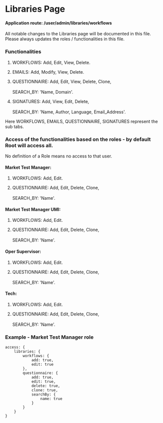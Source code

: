# Libraries Page

#### Application route: /user/admin/libraries/workflows

All notable changes to the Libraries page will be documented in this file. 
Please always updates the roles / functionalities in this file. 

### Functionalities

1. WORKFLOWS: Add, Edit, View, Delete.

2. EMAILS: Add, Modify, View, Delete.

3. QUESTIONNAIRE: Add, Edit, View, Delete, Clone, 
<br><br>SEARCH_BY: 'Name, Domain'. 

4. SIGNATURES: Add, View, Edit, Delete, 
<br><br>SEARCH_BY: 'Name, Author, Language, Email_Address'.

Here WORKFLOWS, EMAILS, QUESTIONNAIRE, SIGNATURES represent the sub tabs.

### Access of the functionalities based on the roles - by default Root will access all.

No definition of a Role means no access to that user.

#### Market Test Manager:

1. WORKFLOWS: Add, Edit.

2. QUESTIONNAIRE: Add, Edit, Delete, Clone, 
<br><br>SEARCH_BY: 'Name'.

#### Market Test Manager UMI:

1. WORKFLOWS: Add, Edit.

2. QUESTIONNAIRE: Add, Edit, Delete, Clone,
<br><br>SEARCH_BY: 'Name'.

#### Oper Supervisor:

1. WORKFLOWS: Add, Edit.

2. QUESTIONNAIRE: Add, Edit, Delete, Clone,
<br><br>SEARCH_BY: 'Name'.

#### Tech:

1. WORKFLOWS: Add, Edit.

2. QUESTIONNAIRE: Add, Edit, Delete, Clone,
<br><br>SEARCH_BY: 'Name'.

### Example - Market Test Manager role

```
access: { 
    libraries: { 
        workflows: { 
            add: true, 
            edit: true
        }, 
        questionnaire: { 
            add: true, 
            edit: true,
            delete: true,
            clone: true, 
            searchBy: {
                name: true
            } 
        }
    } 
}

```
